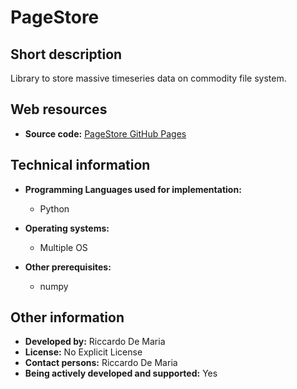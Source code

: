# PageStore

## Short description

Library to store massive timeseries data on commodity file system.

## Web resources

 <ul><li> <strong>Source code:</strong> <a href="https://github.com/rdemaria/pagestore" target="_blank">PageStore GitHub Pages</a>
</li></ul>

## Technical information

 

* __Programming Languages used for implementation:__ 
  
    - Python
  
  
  
* __Operating systems:__ 
  
    - Multiple OS
  
  
  
* __Other prerequisites:__ 
  
    - numpy
  
  
  

## Other information

 

* __Developed by:__ Riccardo De Maria
* __License:__ No Explicit License
* __Contact persons:__ Riccardo De Maria
* __Being actively developed and supported:__ Yes

 
